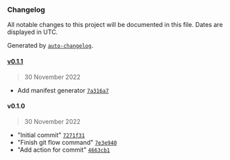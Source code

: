 ### Changelog

All notable changes to this project will be documented in this file. Dates are displayed in UTC.

Generated by [`auto-changelog`](https://github.com/CookPete/auto-changelog).

#### [v0.1.1](https://github.com/buatan/service-api-data-cli/compare/v0.1.0...v0.1.1)

> 30 November 2022

- Add manifest generator [`7a316a7`](https://github.com/buatan/service-api-data-cli/commit/7a316a70e473fc74cefa3900b62cd3bc23f66d60)

#### v0.1.0

> 30 November 2022

- "Initial commit" [`7271f31`](https://github.com/buatan/service-api-data-cli/commit/7271f312bc51444eda945631eb25ed8e56d8642d)
- "Finish git flow command" [`7e3e940`](https://github.com/buatan/service-api-data-cli/commit/7e3e94074a683848ed5d328b94a80c8fb5856aa3)
- "Add action for commit" [`4663cb1`](https://github.com/buatan/service-api-data-cli/commit/4663cb14f8e6dc399ddfc47ef21bfdb43d46c892)
